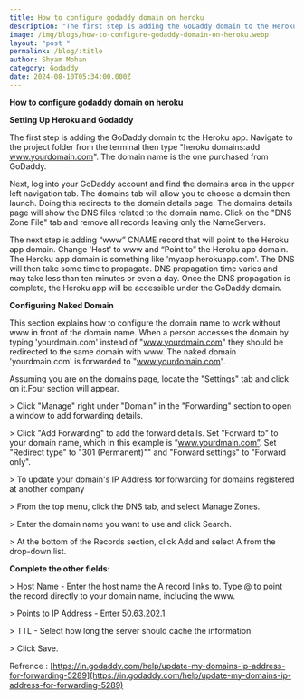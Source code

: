 ```yaml
---
title: How to configure godaddy domain on heroku
description: "The first step is adding the GoDaddy domain to the Heroku app. "
image: /img/blogs/how-to-configure-godaddy-domain-on-heroku.webp
layout: "post "
permalink: /blog/:title
author: Shyam Mohan
category: Godaddy
date: 2024-08-10T05:34:00.000Z
---
```

**How to configure godaddy domain on heroku**

**Setting Up Heroku and Godaddy**

The first step is adding the GoDaddy domain to the Heroku app. Navigate to the project folder from the terminal then type "heroku domains:add www.yourdomain.com". The domain name is the one purchased from GoDaddy.

Next, log into your GoDaddy account and find the domains area in the upper left navigation tab. The domains tab will allow you to choose a domain then launch. Doing this redirects to the domain details page. The domains details page will show the DNS files related to the domain name. Click on the "DNS Zone File" tab and remove all records leaving only the NameServers.

The next step is adding “www” CNAME record that will point to the Heroku app domain. Change 'Host' to www and “Point to” the Heroku app domain. The Heroku app domain is something like 'myapp.herokuapp.com'. The DNS will then take some time to propagate. DNS propagation time varies and may take less than ten minutes or even a day. Once the DNS propagation is complete, the Heroku app will be accessible under the GoDaddy domain.

**Configuring Naked Domain**

This section explains how to configure the domain name to work without www in front of the domain name. When a person accesses the domain by typing 'yourdmain.com' instead of "www.yourdmain.com" they should be redirected to the same domain with www. The naked domain 'yourdmain.com' is forwarded to "www.yourdomain.com".

Assuming you are on the domains page, locate the "Settings" tab and click on it.Four section will appear.

\> Click "Manage" right under "Domain" in the "Forwarding" section to open a window to add forwarding details.

\> Click "Add Forwarding" to add the forward details. Set "Forward to" to your domain name, which in this example is “www.yourdmain.com”. Set "Redirect type" to "301 (Permanent)"" and "Forward settings" to "Forward only".

\> To update your domain's IP Address for forwarding for domains registered at another company

\> From the top menu, click the DNS tab, and select Manage Zones.

\> Enter the domain name you want to use and click Search.

\> At the bottom of the Records section, click Add and select A from the drop-down list.

**Complete the other fields:**

\> Host Name - Enter the host name the A record links to. Type @ to point the record directly to your domain name, including the www.

\> Points to IP Address - Enter 50.63.202.1.

\> TTL - Select how long the server should cache the information.

\> Click Save.

Refrence : \[https://in.godaddy.com/help/update-my-domains-ip-address-for-forwarding-5289](https://in.godaddy.com/help/update-my-domains-ip-address-for-forwarding-5289)


